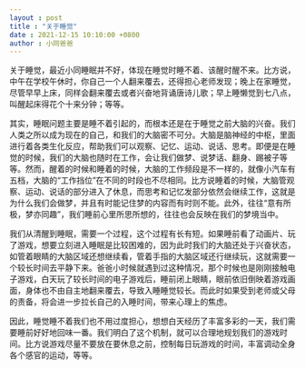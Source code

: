 ```yaml
---
layout : post
title : "关于睡觉"
date : 2021-12-15 10:10:00 +0800
author : 小同爸爸
---
```


关于睡觉，最近小同睡眠并不好，体现在睡觉时睡不着、该醒时醒不来。比方说，中午在学校午休时，你自己一个人翻来覆去，还得担心老师发现；晚上在家睡觉，尽管早早上床，同样会翻来覆去或者兴奋地背诵唐诗儿歌；早上睡懒觉到七八点，叫醒起床得花个十来分钟；等等。

其实，睡眠问题主要是睡不着引起的，而根本还是在于睡觉之前大脑的兴奋。我们人类之所以成为现在的自己，和我们的大脑密不可分。大脑是脑神经的中枢，里面进行着各类生化反应，帮助我们可以观察、记忆、运动、说话、思考。即便是在睡觉的时候，我们的大脑也随时在工作，会让我们做梦、说梦话、翻身、踢被子等等。然而，醒着的时候和睡着的时候，大脑的工作频段是不一样的，就像小汽车有五档，大脑的“工作挡位”在不同的时段也不尽相同。比方说睡着的时候，大脑管观察、运动、说话的部分进入了休息，而思考和记忆发部分依然会继续工作，这就是为什么我们会做梦，并且有时能记住梦的内容而有时则不能。此外，往往“意有所极，梦亦同趣”，我们睡前心里所思所想的，往往也会反映在我们的梦境当中。

我们从清醒到睡眠，需要一个过程，这个过程有长有短。如果睡前看了动画片、玩了游戏，想要立刻进入睡眠是比较困难的，因为此时我们的大脑还处于兴奋状态，如管着眼睛的大脑区域还想继续看，管着手指的大脑区域还行继续玩，这就需要一个较长时间去平静下来。爸爸小时候就遇到过这种情况，那个时候也是刚刚接触电子游戏，白天玩了较长时间的电子游戏后，睡前闭上眼睛，眼前依旧倒映着游戏画面，身体也不由自主地翻来覆去，导致入睡睡觉较长。而此时如果受到老师或父母的责备，将会进一步拉长自己的入睡时间，带来心理上的焦虑。

因此，睡觉睡不着我们也不用过度担心，想想白天经历了丰富多彩的一天，我们需要睡前好好地回味一番。我们明白了这个机制，就可以合理地规划我们的游戏时间。比方说游戏尽量不要放在要休息之前，控制每日玩游戏的时间，丰富调动全身各个感官的运动，等等。